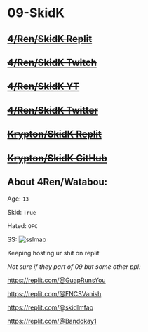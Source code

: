 # 09-SkidK

## [~~4/Ren/SkidK Replit~~](https://replit.com/@Watabou)
## [~~4/Ren/SkidK Twitch~~](https://twitch.tv/adventwatabou)
## [~~4/Ren/SkidK YT~~](https://www.youtube.com/channel/UCdmIWe2nOlZmkH-wedvUFLQ/)
## [~~4/Ren/SkidK Twitter~~](https://twitter.com/@Watabou13)
## [~~Krypton/SkidK Replit~~](https://replit.com/@VoltTools)
## [~~Krypton/SkidK  GitHub~~](https://github.com/KryptonW)



## About 4Ren/Watabou:
Age: `13`

Skid: `True`

Hated: `OFC`

SS:
![sslmao](https://user-images.githubusercontent.com/87048262/144661347-c6f22b9f-2e62-45ab-b8b5-7ddce66b9ef9.png)


Keeping hosting ur shit on replit 



_Not sure if they part of 09 but some other ppl:_

https://replit.com/@GuapRunsYou

https://replit.com/@FNCSVanish

https://replit.com/@skidlmfao

https://replit.com/@Bandokay1
